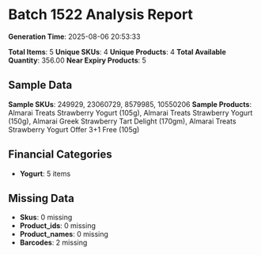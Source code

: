 # Batch 1522 Analysis Report

**Generation Time**: 2025-08-06 20:53:33

**Total Items**: 5
**Unique SKUs**: 4
**Unique Products**: 4
**Total Available Quantity**: 356.00
**Near Expiry Products**: 5

## Sample Data
**Sample SKUs**: 249929, 23060729, 8579985, 10550206
**Sample Products**: Almarai Treats Strawberry Yogurt (105g), Almarai Treats Strawberry Yogurt (150g), Almarai Greek Strawberry Tart Delight (170gm), Almarai Treats Strawberry Yogurt Offer 3+1 Free (105g)

## Financial Categories
- **Yogurt**: 5 items

## Missing Data
- **Skus**: 0 missing
- **Product_ids**: 0 missing
- **Product_names**: 0 missing
- **Barcodes**: 2 missing
